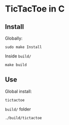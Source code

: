 # TicTacToe in C

## Install

Globally:

```
sudo make Install
```

Inside ```build/```

```
make build
```

## Use

Global install:

```
tictactoe
```

```build/``` folder

```
./build/tictactoe
```
